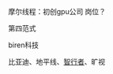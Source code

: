 摩尔线程：初创gpu公司  岗位？

第四范式

biren科技  

比亚迪、地平线、[智行者](https://www.zhihu.com/search?q=智行者&search_source=Entity&hybrid_search_source=Entity&hybrid_search_extra={"sourceType"%3A"answer"%2C"sourceId"%3A2850592973})、旷视